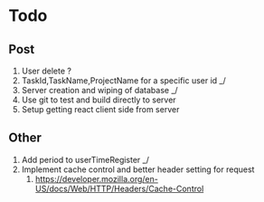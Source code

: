 # Todo
## Post
1. User delete ?
2. TaskId,TaskName,ProjectName for a specific user id _/
3. Server creation and wiping of database _/
4. Use git to test and build directly to server
5. Setup getting react client side from server

## Other
1. Add period to userTimeRegister _/
2. Implement cache control and better header setting for request
   1. https://developer.mozilla.org/en-US/docs/Web/HTTP/Headers/Cache-Control